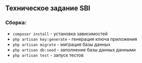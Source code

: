 ## Техническое задание SBI

### Сборка:

- `composer install` - установка зависимостей
- `php artisan key:generate` - генерация ключа приложения
- `php artisan migrate` - миграция базы данных
- `php artisan db:seed` - заполнение базы данных данными
- `php artisan test` - запуск тестов
